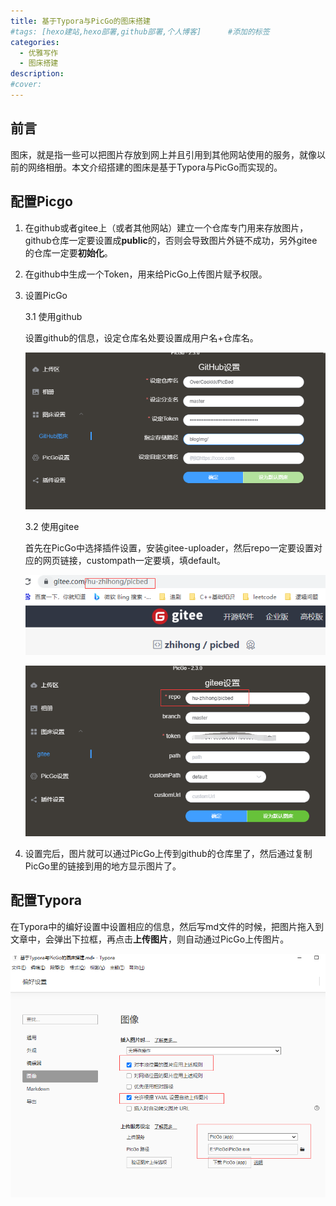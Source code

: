 ```yaml
---
title: 基于Typora与PicGo的图床搭建
#tags: [hexo建站,hexo部署,github部署,个人博客]      #添加的标签
categories: 
  - 优雅写作
  - 图床搭建
description: 
#cover: 
---
```




## 前言

图床，就是指一些可以把图片存放到网上并且引用到其他网站使用的服务，就像以前的网络相册。本文介绍搭建的图床是基于Typora与PicGo而实现的。



## 配置Picgo

1. 在github或者gitee上（或者其他网站）建立一个仓库专门用来存放图片，github仓库一定要设置成**public**的，否则会导致图片外链不成功，另外gitee的仓库一定要**初始化**。

2. 在github中生成一个Token，用来给PicGo上传图片赋予权限。

3. 设置PicGo

   3.1 使用github

   设置github的信息，设定仓库名处要设置成用户名+仓库名。

   ![picgo](https://raw.githubusercontent.com/OverCookkk/PicBed/master/blogImg/picgo.png)

   3.2 使用gitee

   首先在PicGo中选择插件设置，安装gitee-uploader，然后repo一定要设置对应的网页链接，custompath一定要填，填default。

   ![gitee_1](https://raw.githubusercontent.com/OverCookkk/PicBed/master/blogImg/gitee_1.png)

   ![gitee_2](https://raw.githubusercontent.com/OverCookkk/PicBed/master/blogImg/gitee_2.png)

4. 设置完后，图片就可以通过PicGo上传到github的仓库里了，然后通过复制PicGo里的链接到用的地方显示图片了。

## 配置Typora

在Typora中的编好设置中设置相应的信息，然后写md文件的时候，把图片拖入到文章中，会弹出下拉框，再点击**上传图片**，则自动通过PicGo上传图片。

![Typora_1](https://raw.githubusercontent.com/OverCookkk/PicBed/master/blogImg/Typora_1.png)
